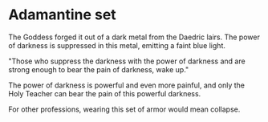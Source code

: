 # Adamantine set

The Goddess forged it out of a dark metal from the Daedric lairs. The power of darkness is suppressed in this metal, emitting a faint blue light.

"Those who suppress the darkness with the power of darkness and are strong enough to bear the pain of darkness, wake up."

The power of darkness is powerful and even more painful, and only the Holy Teacher can bear the pain of this powerful darkness.

For other professions, wearing this set of armor would mean collapse.
